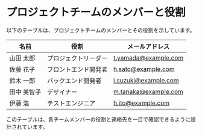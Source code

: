 # プロジェクトチームのメンバーと役割

以下のテーブルは、プロジェクトチームのメンバーとその役割を示しています。

名前|役割|メールアドレス| 
|--|--|--|
山田 太郎|プロジェクトリーダー|t.yamada@example.com 
佐藤 花子|フロントエンド開発者|h.sato@example.com 
鈴木 一郎|バックエンド開発者|i.suzuki@example.com 
田中 美智子|デザイナー|m.tanaka@example.com 
伊藤 浩|テストエンジニア|h.ito@example.com

このテーブルは、各チームメンバーの役割と連絡先を一目で確認できるように設計されています。
